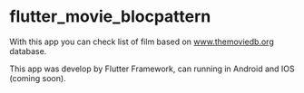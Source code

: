 # flutter_movie_blocpattern

With this app you can check list of film based on www.themoviedb.org database.

This app was develop by Flutter Framework, can running in Android and IOS (coming soon).
